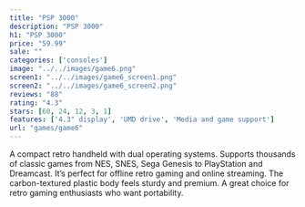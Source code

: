 ```yaml
---
title: "PSP 3000"
description: "PSP 3000"
h1: "PSP 3000"
price: "59.99"
sale: ""
categories: ['consoles']
image: "../../images/game6.png"
screen1: "../../images/game6_screen1.png"
screen2: "../../images/game6_screen2.png"
reviews: "88"
rating: "4.3"
stars: [60, 24, 12, 3, 1]
features: ['4.3" display', 'UMD drive', 'Media and game support']
url: "games/game6"
---
```

A compact retro handheld with dual operating systems. Supports thousands of classic games from NES, SNES, Sega Genesis to PlayStation and Dreamcast. It’s perfect for offline retro gaming and online streaming. The carbon-textured plastic body feels sturdy and premium. A great choice for retro gaming enthusiasts who want portability.